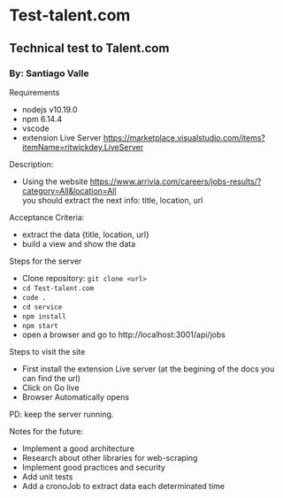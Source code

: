 # Test-talent.com

## Technical test to Talent.com
### By: Santiago Valle

Requirements
  - nodejs v10.19.0
  - npm 6.14.4
  - vscode
  - extension Live Server  https://marketplace.visualstudio.com/items?itemName=ritwickdey.LiveServer
  
Description:  
  - Using the website https://www.arrivia.com/careers/jobs-results/?category=All&location=All  
      you should extract the next info: title, location, url
 
Acceptance Criteria:  
  - extract the data {title, location, url}  
  - build a view and show the data
  
  
Steps for the server
  - Clone repository: `git clone <url>`
  - `cd Test-talent.com`
  - `code .`
  - `cd service`
  - `npm install`
  - `npm start`
  - open a browser and go to http://localhost:3001/api/jobs

Steps to visit the site
  - First install the extension Live server (at the begining of the docs you can find the url)
  - Click on Go live
  - Browser Automatically opens
  
  PD: keep the server running.


Notes for the future:
  - Implement a good architecture
  - Research about other libraries for web-scraping
  - Implement good practices and security
  - Add unit tests
  - Add a cronoJob to extract data each determinated time
